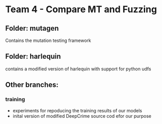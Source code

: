 # Team 4 - Compare MT and Fuzzing

## Folder: mutagen
Contains the mutation testing framework

## Folder: harlequin
contains a modified version of harlequin with support for python udfs


## Other branches:
### training
- experiments for repoducing the training results of our models
- inital version of modified DeepCrime source cod efor our purpose